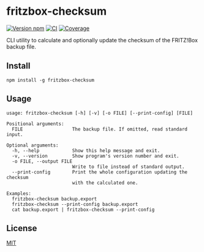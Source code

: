 # fritzbox-checksum

[![Version npm][npm-fritzbox-checksum-badge]][npm-fritzbox-checksum]
[![CI][ci-fritzbox-checksum-badge]][ci-fritzbox-checksum]
[![Coverage][coverage-fritzbox-checksum-badge]][coverage-fritzbox-checksum]

CLI utility to calculate and optionally update the checksum of the FRITZ!Box
backup file.

## Install

```
npm install -g fritzbox-checksum
```

## Usage

```
usage: fritzbox-checksum [-h] [-v] [-o FILE] [--print-config] [FILE]

Positional arguments:
  FILE                  The backup file. If omitted, read standard input.

Optional arguments:
  -h, --help            Show this help message and exit.
  -v, --version         Show program's version number and exit.
  -o FILE, --output FILE
                        Write to file instead of standard output.
  --print-config        Print the whole configuration updating the checksum
                        with the calculated one.

Examples:
  fritzbox-checksum backup.export
  fritzbox-checksum --print-config backup.export
  cat backup.export | fritzbox-checksum --print-config
```

## License

[MIT](LICENSE)

[npm-fritzbox-checksum-badge]:
  https://img.shields.io/npm/v/fritzbox-checksum.svg?logo=npm
[npm-fritzbox-checksum]: https://www.npmjs.com/package/fritzbox-checksum
[ci-fritzbox-checksum-badge]:
  https://img.shields.io/github/workflow/status/lpinca/fritzbox-checksum/CI/master?label=CI&logo=github
[ci-fritzbox-checksum]:
  https://github.com/lpinca/fritzbox-checksum/actions?query=workflow%3ACI
[coverage-fritzbox-checksum-badge]:
  https://img.shields.io/coveralls/lpinca/fritzbox-checksum/master.svg?logo=coveralls
[coverage-fritzbox-checksum]:
  https://coveralls.io/r/lpinca/fritzbox-checksum?branch=master
